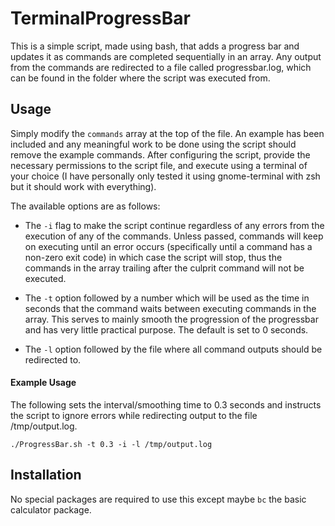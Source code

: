# TerminalProgressBar

This is a simple script, made using bash, that adds a progress bar and updates it as commands are completed sequentially in an array. Any output from the commands are redirected to a file called progressbar.log, which can be found in the folder where the script was executed from.

## Usage
Simply modify the `commands` array at the top of the file. An example has been included and any meaningful work to be done using the script should remove the example commands. After configuring the script, provide the necessary permissions to the script file, and execute using a terminal of your choice (I have personally only tested it using gnome-terminal with zsh but it should work with everything). 

The available options are as follows:

- The `-i` flag to make the script continue regardless of any errors from the execution of any of the commands. Unless passed, commands will keep on executing until an error occurs (specifically until a command has a non-zero exit code) in which case the script will stop, thus the commands in the array trailing after the culprit command will not be executed.

- The `-t` option followed by a number which will be used as the time in seconds that the command waits between executing commands in the array. This serves to mainly smooth the progression of the progressbar and has very little practical purpose. The default is set to 0 seconds.

- The `-l` option followed by the file where all command outputs should be redirected to.

#### Example Usage

The following sets the interval/smoothing time to 0.3 seconds and instructs the script to ignore errors while redirecting output to the file /tmp/output.log.

`./ProgressBar.sh -t 0.3 -i -l /tmp/output.log`

## Installation
No special packages are required to use this except maybe `bc` the basic calculator package.
